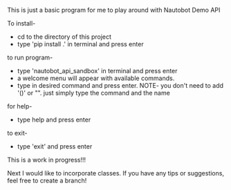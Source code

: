 This is just a basic program for me to play around with Nautobot Demo API

To install-
* cd to the directory of this project
*  type 'pip install .' in terminal and press enter


to run program-
* type 'nautobot_api_sandbox' in terminal and press enter
* a welcome menu will appear with available commands. 
* type in desired command and press enter. NOTE- you don't need to add '()' or "". just simply type the command and the name 

for help-
* type help and press enter

to exit-
* type 'exit' and press enter

This is a work in progress!!!

Next I would like to incorporate classes. If you have any tips or suggestions, feel free to create a branch!